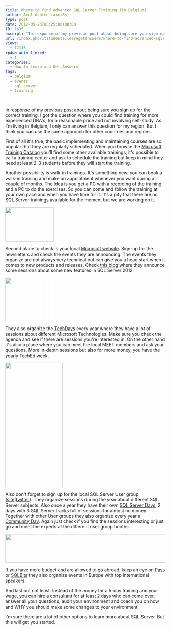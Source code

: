 ```yaml
---
title: Where to find advanced SQL Server Training (in Belgium)
author: Axel Achten (axel8s)
type: post
date: 2012-05-23T08:25:00+00:00
ID: 1635
excerpt: "In response of my previous post about being sure you sign up for the correct training, I got the question where you could find training for more experienced DBA's, for a reasonable price and not involving self-study. As I'm living in Belgium, I only can&hellip;"
url: /index.php/itstudents/learngetanswers/where-to-find-advanced-sql/
views:
  - 12115
rp4wp_auto_linked:
  - 1
categories:
  - How to Learn and Get Answers
tags:
  - belgium
  - events
  - sql server
  - training

---
```

In response of my [previous post][1] about being sure you sign up for the correct training, I got the question where you could find training for more experienced DBA's, for a reasonable price and not involving self-study. As I'm living in Belgium, I only can answer this question for my region. But I think you can use the same approach for other countries and regions.
  
First of all it's true, the basic implementing and maintaining courses are so popular that they are regularly scheduled. When you browse the [Microsoft Training Catalog][2] you'll find some other available trainings, it's possible to call a training center and ask to schedule the training but keep in mind they need at least 2-3 students before they will start the training.
  
Another possibility is walk-in trainings. It's something new: you can book a walk-in training and make an appointment whenever you want during a couple of months. The idea is you get a PC with a recording of the training and a PC to do the exercises. So you can come and follow the training at your own pace and when you have time for it. It's a pity that there are no SQL Server trainings available for the moment but we are working on it. 

<div class="image_block">
  <a href="http://www.oak3.be/oak3/walkinCalendar.jsp"><img alt="" src="/wp-content/uploads/users/axel8s/FindTrain1.jpg?mtime=1337766271" width="152" height="108" /></a>
</div>

Second place to check is your local [Microsoft website][3]. Sign-up for the newsletters and check the events they are announcing. The events they organize are not always very technical but can give you a head start when it comes to new products and releases. Check [this blog][4] where they announce some sessions about some new features in SQL Server 2012.

<div class="image_block">
  <a href="https://msevents.microsoft.com/cui/EventDetail.aspx?culture=en-US&EventID=1032505931&IO=EyEgX%2fLgmnoaz0j6vViSeA%3d%3d"><img alt="" src="/wp-content/uploads/users/axel8s/FindTrain2.png?mtime=1337766284" width="135" height="137" /></a>
</div>

They also organize the [TechDays][5] every year where they have a lot of sessions about different Microsoft Technologies. Make sure you check the agenda and see if there are sessions you're interested in. On the other hand it's also a place where you can meet the local MEET members and ask your questions. More in-depth sessions but also for more money, you have the yearly TechEd week.

<div class="image_block">
  <a href="http://europe.msteched.com/"><img alt="" src="/wp-content/uploads/users/axel8s/FindTrain3.jpg?mtime=1337766307" width="180" height="390" /></a>
</div>

Also don't forget to sign up for the local SQL Server User group ([site][6]|[twitter][7]). They organize sessions during the year about different SQL Server subjects. Also once a year they have their own [SQL Server Days][8], 2 days with 3 SQL Server tracks full of sessions for almost no money. Together with other User groups they also organize every year a [Community Day][9]. Again just check if you find the sessions interesting or just go and meet the experts at the different user group booths.

<div class="image_block">
  <a href="http://www.communityday.be/cd/tabid/36/Default.aspx"><img alt="" src="/wp-content/uploads/users/axel8s/FindTrain4.png?mtime=1337766326" width="600" height="90" /></a>
</div>

If you have more budget and are allowed to go abroad, keep an eye on [Pass][10] or [SQLBits][11] they also organize events in Europe with top international speakers.
  
And last but not least. Instead of the money for a 5-day training and your wage, you can hire a consultant for at least 2 days who can come over, answer all your questions, audit your environment and coach you on how and WHY you should make some changes to your environment.
  
I'm sure there are a lot of other options to learn more about SQL Server. But this will get you started.

 [1]: /index.php/ITStudents/LearnGetAnswers/choosing-the-right-training
 [2]: http://learning.microsoft.com/Manager/Catalog.aspx?qry=SQL+Server+2012&nav=trainingtype%3aClassroom+Training&btn=1
 [3]: http://www.microsoft.com/belux/nl/newsletters/
 [4]: http://blogs.msdn.com/b/nicktrog/archive/2012/04/06/register-for-a-free-sql-server-2012-training.aspx
 [5]: http://www.microsoft.com/belux/techdays/2012/Home.aspx
 [6]: http://sqlug.be/
 [7]: https://twitter.com/#!/sqlug
 [8]: http://www.sqlserverdays.be/
 [9]: http://www.communityday.be/
 [10]: http://www.sqlpass.org/
 [11]: http://sqlbits.com/